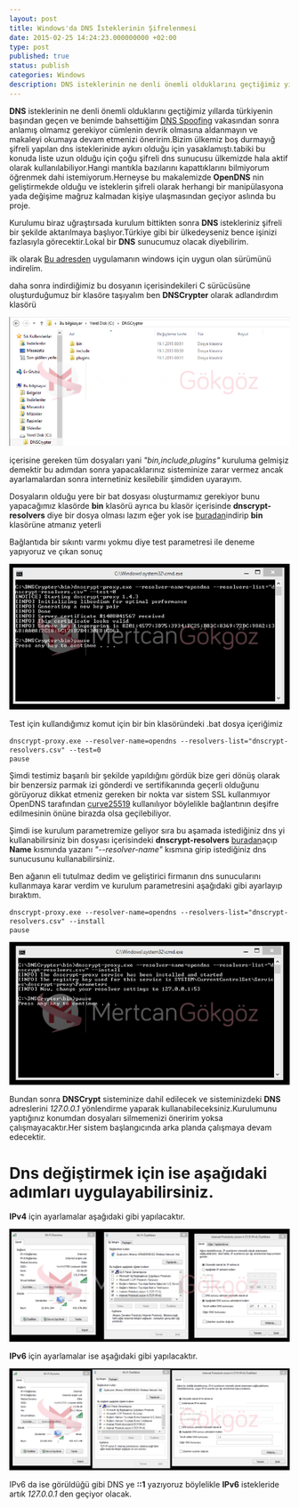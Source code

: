 ```yaml
---
layout: post
title: Windows'da DNS İsteklerinin Şifrelenmesi
date: 2015-02-25 14:24:23.000000000 +02:00
type: post
published: true
status: publish
categories: Windows
description: DNS isteklerinin ne denli önemli olduklarını geçtiğimiz yıllarda türkiyenin başından geçen ve benimde bahsettiğim DNS Spoofing vakasından sonra
---
```

**DNS** isteklerinin ne denli önemli olduklarını geçtiğimiz yıllarda türkiyenin başından geçen ve benimde bahsettiğim [DNS Spoofing](http://sosyalmedya.co/turkiye-dns-spoofing/) vakasından sonra anlamış olmamız gerekiyor cümlenin devrik olmasına aldanmayın ve makaleyi okumaya devam etmenizi öneririm.Bizim ülkemiz boş durmayığ şifreli yapılan dns isteklerinide aykırı olduğu için yasaklamıştı.tabiki bu konuda liste uzun olduğu için çoğu şifreli dns sunucusu ülkemizde hala aktif olarak kullanılabiliyor.Hangi mantıkla bazılarını kapattıklarını bilmiyorum öğrenmek dahi istemiyorum.Herneyse bu makalemizde **OpenDNS** nin geliştirmekde olduğu ve isteklerin şifreli olarak herhangi bir manipülasyona yada değişime mağruz kalmadan kişiye ulaşmasından geçiyor aslında bu proje.

Kurulumu biraz uğraştırsada kurulum bittikten sonra **DNS** istekleriniz şifreli bir şekilde aktarılmaya başlıyor.Türkiye gibi bir ülkedeyseniz bence işinizi fazlasıyla görecektir.Lokal bir **DNS** sunucumuz olacak diyebilirim.

ilk olarak [Bu adresden](http://download.dnscrypt.org/dnscrypt-proxy/) uygulamanın windows için uygun olan sürümünü indirelim.

daha sonra indirdiğimiz bu dosyanın içerisindekileri C sürücüsüne oluşturduğumuz bir klasöre taşıyalım ben **DNSCrypter** olarak adlandırdım klasörü

![dnscrypgorsel1](/assets/dnscrypgorsel1.png)

içerisine gereken tüm dosyaları yani _"bin,include,plugins"_ kuruluma gelmişiz demektir bu adımdan sonra yapacaklarınız sisteminize zarar vermez ancak ayarlamalardan sonra internetiniz kesilebilir şimdiden uyarayım.

Dosyaların olduğu yere bir bat dosyası oluşturmamız gerekiyor bunu yapacağımız klasörde **bin** klasörü ayrıca bu klasör içerisinde **dnscrypt-resolvers** diye bir dosya olması lazım eğer yok ise [buradan](https://github.com/jedisct1/dnscrypt-proxy/raw/master/dnscrypt-resolvers.csv)indirip **bin** klasörüne atmanız yeterli

Bağlantıda bir sıkıntı varmı yokmu diye test parametresi ile deneme yapıyoruz ve çıkan sonuç

![dnscrypttestgorsel1](/assets/dnscrypttestgorsel1.png)

Test için kullandığımız komut için bir bin klasöründeki .bat dosya içeriğimiz

    dnscrypt-proxy.exe --resolver-name=opendns --resolvers-list="dnscrypt-resolvers.csv" --test=0
    pause

Şimdi testimiz başarılı bir şekilde yapıldığını gördük bize geri dönüş olarak bir benzersiz parmak izi gönderdi ve sertifikanında geçerli olduğunu görüyoruz dikkat etmeniz gereken bir nokta var sistem SSL kullanmıyor OpenDNS tarafından [curve25519](http://dnscurve.org/crypto.html) kullanılıyor böylelikle bağlantının deşifre edilmesinin önüne birazda olsa geçilebiliyor.

Şimdi ise kurulum parametremize geliyor sıra bu aşamada istediğiniz dns yi kullanabilirsiniz bin dosyası içerisindeki **dnscrypt-resolvers** [buradan](https://github.com/jedisct1/dnscrypt-proxy/blob/master/dnscrypt-resolvers.csv)açıp **Name** kısmında yazanı _"--resolver-name"_ kısmına girip istediğiniz dns sunucusunu kullanabilirsiniz.

Ben ağanın eli tutulmaz dedim ve geliştirici firmanın dns sunucularını kullanmaya karar verdim ve kurulum parametresini aşağıdaki gibi ayarlayıp bıraktım.

    dnscrypt-proxy.exe --resolver-name=opendns --resolvers-list="dnscrypt-resolvers.csv" --install
    pause

![dnscrypterinstallgorsel2](/assets/dnscrypterinstallgorsel2.png)

Bundan sonra **DNSCrypt** sisteminize dahil edilecek ve sisteminizdeki **DNS** adreslerini _127.0.0.1_ yönlendirme yaparak kullanabileceksiniz.Kurulumunu yaptığınız konumdan dosyaları silmemenizi öneririm yoksa çalışmayacaktır.Her sistem başlangıcında arka planda çalışmaya devam edecektir.

# **Dns değiştirmek için ise aşağıdaki adımları uygulayabilirsiniz.**

**IPv4** için ayarlamalar aşağıdaki gibi yapılacaktır.

![dnsnasilayarlanir](/assets/dnsnasilayarlanir-e1423966194377.png)

**IPv6** için ayarlamalar ise aşağıdaki gibi yapılacaktır.

![dnsnasilayarlanirv6](/assets/dnsnasilayarlanirv6-e1423966274246.png)

IPv6 da ise görüldüğü gibi DNS ye **::1** yazıyoruz böylelikle **IPv6** istekleride artık _127.0.0.1_ den geçiyor olacak.
